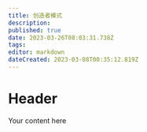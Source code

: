 ```yaml
---
title: 创造者模式
description: 
published: true
date: 2023-03-26T08:03:31.738Z
tags: 
editor: markdown
dateCreated: 2023-03-08T00:35:12.819Z
---
```


# Header
Your content here